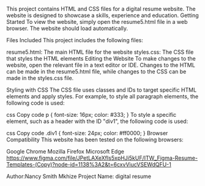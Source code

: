 This project contains HTML and CSS files for a digital resume website. The website is designed to showcase a skills, experience and education.
Getting Started
To view the website, simply open the resume5.html file in a web browser. The website should load automatically.

Files Included
This project includes the following files:

resume5.html: The main HTML file for the website
styles.css: The CSS file that styles the HTML elements
Editing the Website
To make changes to the website, open the relevant file in a text editor or IDE. Changes to the HTML can be made in the resume5.html file, while changes to the CSS can be made in the styles.css file.

Styling with CSS
The CSS file uses classes and IDs to target specific HTML elements and apply styles. For example, to style all paragraph elements, the following code is used:

css
Copy code
p {
  font-size: 16px;
  color: #333;
}
To style a specific element, such as a header with the ID "div1", the following code is used:

css
Copy code
.div1 {
  font-size: 24px;
  color: #ff0000;
}
Browser Compatibility
This website has been tested on the following browsers:

Google Chrome
Mozilla Firefox
Microsoft Edge
https://www.figma.com/file/JPetLAXeXfIs5xpHJi5kUF/ITW_Figma-Resume-Templates-(Copy)?node-id=1138%3A2&t=6cxvViucVSEWdQFU-1

Author:Nancy Smith Mkhize
Project Name: digital resume




